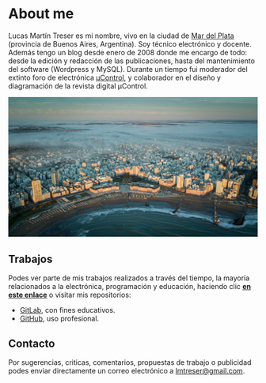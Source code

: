 # About me

Lucas Martín Treser es mi nombre, vivo en la ciudad de [Mar del Plata](http://www.mardelplata.gov.ar/) (provincia de Buenos Aires, Argentina). Soy técnico electrónico y docente. Además tengo un blog desde enero de 2008 donde me encargo de todo: desde la edición y redacción de las publicaciones, hasta del mantenimiento del software (Wordpress y MySQL). Durante un tiempo fui moderador del extinto foro de electrónica [µControl](http://www.ucontrol.com.ar/forosmf/index.php), y colaborador en el diseño y diagramación de la revista digital µControl.

![Mar del Plata desde el aire, verano de 2019. Foto infobae.com.](Verano-2019-Mar-del-Plata.jpg)

## Trabajos

Podes ver parte de mis trabajos realizados a través del tiempo, la mayoría relacionados a la electrónica, programación y educación, haciendo clic [**en este enlace**](https://www.automatismos-mdq.com.ar/blog/portfolio) o visitar mis repositorios: 

- [GitLab](https://gitlab.com/lmtreser), con fines educativos.
- [GitHub](https://github.com/lmtreser), uso profesional.

## Contacto

Por sugerencias, criticas, comentarios, propuestas de trabajo o publicidad podes enviar directamente un correo electrónico a [lmtreser@gmail.com](mailto:lmtreser@gmail.com).
